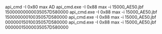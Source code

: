 
api_cmd -I 0x80 max AD
api_cmd.exe -I 0x88 max -i 15000_AE50.jbf 15000000000035057D580000
api_cmd.exe -I 0x88 max -i 15000_AE50.jbf 15000000010035057D580000
api_cmd.exe -I 0x88 max -i 15000_AE50.jbf 00000015010035057D580000
api_cmd.exe -I 0x88 max -i 15000_AE50.jbf 00000015000035057D580000
